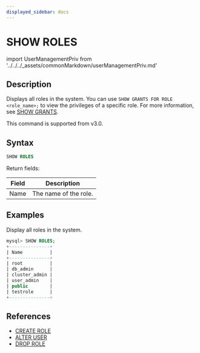 ```yaml
---
displayed_sidebar: docs
---
```


# SHOW ROLES

import UserManagementPriv from '../../../_assets/commonMarkdown/userManagementPriv.md'

## Description

Displays all roles in the system. You can use `SHOW GRANTS FOR ROLE <role_name>;` to view the privileges of a specific role. For more information, see [SHOW GRANTS](SHOW_GRANTS.md).

This command is supported from v3.0.

<UserManagementPriv />

## Syntax

```SQL
SHOW ROLES
```

Return fields:

| **Field** | **Description**       |
| --------- | --------------------- |
| Name      | The name of the role. |

## Examples

Display all roles in the system.

```SQL
mysql> SHOW ROLES;
+---------------+
| Name          |
+---------------+
| root          |
| db_admin      |
| cluster_admin |
| user_admin    |
| public        |
| testrole      |
+---------------+
```

## References

- [CREATE ROLE](CREATE_ROLE.md)
- [ALTER USER](ALTER_USER.md)
- [DROP ROLE](DROP_ROLE.md)
